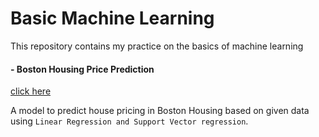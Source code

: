 # Basic Machine Learning

This repository contains my practice on the basics of machine learning 

#### - Boston Housing Price Prediction
 <a href="https://github.com/KiryuHabib5/Basic_Machine_Learning/blob/main/Boston-housing-Dataset/Boston%20Housing%20Notebook.ipynb">click here</a> 

A model to predict house pricing in Boston Housing based on given data using `Linear Regression and Support Vector regression`.


